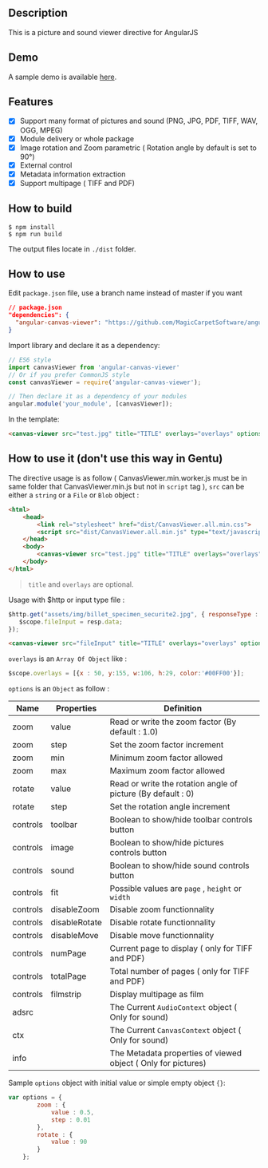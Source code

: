 ## Description

This is a picture and sound viewer directive for AngularJS

## Demo

A sample demo is available [here](http://fcrohas.github.io/angular-canvas-viewer).

## Features
- [x] Support many format of pictures and sound (PNG, JPG, PDF, TIFF, WAV, OGG, MPEG)
- [x] Module delivery or whole package
- [x] Image rotation and Zoom parametric ( Rotation angle by default is set to 90°)
- [x] External control
- [x] Metadata information extraction
- [x] Support multipage ( TIFF and PDF)

## How to build

```
$ npm install
$ npm run build
```

The output files locate in `./dist` folder.

## How to use
Edit `package.json` file, use a branch name instead of master if you want
```json
// package.json
"dependencies": {
  "angular-canvas-viewer": "https://github.com/MagicCarpetSoftware/angular-canvas-viewer.git"
}
```

Import library and declare it as a dependency:
```js
// ES6 style
import canvasViewer from 'angular-canvas-viewer'
// Or if you prefer CommonJS style
const canvasViewer = require('angular-canvas-viewer');

// Then declare it as a dependency of your modules
angular.module('your_module', [canvasViewer]);
```

In the template:
```html
<canvas-viewer src="test.jpg" title="TITLE" overlays="overlays" options="options"></canvas-viewer>
```

## How to use it (don't use this way in Gentu)

 The directive usage is as follow ( CanvasViewer.min.worker.js must be in same folder that CanvasViewer.min.js but not in `script` tag ), `src` can be either a `string` or a `File` or `Blob` object :

```html
<html>
	<head>
		<link rel="stylesheet" href="dist/CanvasViewer.all.min.css">
		<script src="dist/CanvasViewer.all.min.js" type="text/javascript" charset="utf-8"></script>	
	</head>
	<body>
		<canvas-viewer src="test.jpg" title="TITLE" overlays="overlays" options="options"></canvas-viewer>
	</body>
</html>
```
> `title` and `overlays` are optional.

Usage with $http or input type file :

```javascript
$http.get("assets/img/billet_specimen_securite2.jpg", { responseType : 'blob'}).then(function(resp) {
   $scope.fileInput = resp.data;
});
```

```html
<canvas-viewer src="fileInput" title="TITLE" overlays="overlays" options="options"></canvas-viewer>
```

`overlays` is an `Array Of Object`  like :

```javascript
$scope.overlays = [{x : 50, y:155, w:106, h:29, color:'#00FF00'}];
```

`options` is an `Object` as follow :

| Name     | Properties    | Definition                               |
| -------- | ------------- | ---------------------------------------- |
| zoom     | value         | Read or write the zoom factor (By default : 1.0) |
| zoom     | step          | Set the zoom factor increment            |
| zoom     | min           | Minimum zoom factor allowed              |
| zoom     | max           | Maximum zoom factor allowed              |
| rotate   | value         | Read or write the rotation angle of picture (By default : 0) |
| rotate   | step          | Set the rotation angle increment         |
| controls | toolbar       | Boolean to show/hide toolbar controls button |
| controls | image         | Boolean to show/hide pictures controls button |
| controls | sound         | Boolean to show/hide sound controls button |
| controls | fit           | Possible values are `page` , `height` or `width` |
| controls | disableZoom   | Disable zoom functionnality              |
| controls | disableRotate | Disable rotate functionnality            |
| controls | disableMove   | Disable move functionnality              |
| controls | numPage       | Current page to display ( only for TIFF and PDF) |
| controls | totalPage     | Total number of pages ( only for TIFF and PDF) |
| controls | filmstrip     | Display multipage as film                |
| adsrc    |               | The Current `AudioContext` object ( Only for sound) |
| ctx      |               | The Current `CanvasContext` object ( Only for sound) |
| info     |               | The Metadata properties of viewed object ( Only for pictures) |

Sample `options` object with initial value or simple empty object `{}`:

```javascript
var options = {
		zoom : {
			value : 0.5,
			step : 0.01
		},
		rotate : {
			value : 90
		}
	};
```
